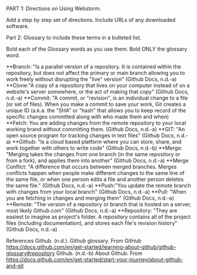 PART 1: Directions on Using Webstorm.

Add a step by step set of directions. Include URLs of any downloaded software. 

 

Part 2: Glossary to include these terms in a bulleted list.

Bold each of the Glossary words as you use them.  Bold ONLY the glossary word.

**Branch: "Is a parallel version of a repository. It is contained within the repository, but does not affect the primary or main branch allowing you to work freely without disrupting the "live" version" (Github Docs, n.d.-a)
**Clone:"A copy of a repository that lives on your computer instead of on a website's server somewhere, or the act of making that copy" (Github Docs, n.d.-a)
**Commit: "A commit, or "revision", is an individual change to a file (or set of files). When you make a commit to save your work, Git creates a unique ID (a.k.a. the "SHA" or "hash" that allows you to keep record of the specific changes committed along with who made them and when)
**Fetch: You are adding changes from the remote repository to your local working brand without committing them. (Github Docs, n.d.-a)
**GIT: "An open source program for tracking changes in text files" (Github Docs, n.d.-a)
**Github: "Is a cloud based platform where you can store, share, and work together with others to write code" (Github Docs, n.d.-b)
**Merge: "Merging takes the changes from one branch (in the same repository or from a fork), and applies them into another" (Github Docs, n.d.-a)
**Merge Conflict: "A difference that occurs between merged branches. Merges conflicts happen when people make different changes to the same line of the same file, or when one person edits a file and another person deletes the same file." (Github Docs, n.d.-a)
**Push:"You update the remote branch with changes from your local branch" (Github Docs, n.d.-a)
**Pull: "When you are fetching in changes and merging them" (Github Docs, n.d.-a)
**Remote: "The version of a repository or branch that is hosted on a server, most likely Github.com" (Github Docs, n.d.-a)
**Repository: "They are easiest to imagine as project's folder. A repository contains all of the project files (including documentation), and stores each file's revision history" (Github Docs, n.d.-a)

References
Github. (n.d.). Github glossary. From GitHub https://docs.github.com/en/get-started/learning-about-github/github-glossary#repository 
Github. (n.d.-b) About Github. From https://docs.github.com/en/get-started/start-your-journey/about-github-and-git 
